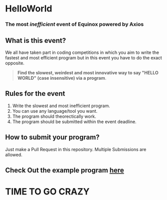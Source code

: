 # HelloWorld

### The most **_inefficient_** event of Equinox powered by Axios

## What is this event?

We all have taken part in coding competitions in which you aim to write the fastest and most efficient program but in this event you have to do the exact opposite.

> **Find the slowest, weirdest and most innovative way to say "HELLO WORLD" (case insensitive) via a program**.

## Rules for the event

1. Write the slowest and most inefficient program.
1. You can use any language/tool you want.
1. The program should theorectically work.
1. The program should be submitted within the event deadline.

## How to submit your program?

Just make a Pull Request in this repository.
Multiple Submissions are allowed.

## Check Out the example program [here](example.js)


# TIME TO GO CRAZY
